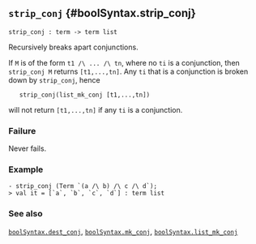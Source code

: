 ## `strip_conj` {#boolSyntax.strip_conj}


```
strip_conj : term -> term list
```



Recursively breaks apart conjunctions.


If `M` is of the form `t1 /\ ... /\ tn`, where no `ti` is a conjunction,
then `strip_conj M` returns `[t1,...,tn]`. Any `ti` that is a conjunction
is broken down by `strip_conj`, hence
    
       strip_conj(list_mk_conj [t1,...,tn])
    
will not return `[t1,...,tn]` if any `ti` is a conjunction.

### Failure

Never fails.

### Example

    
    - strip_conj (Term `(a /\ b) /\ c /\ d`);
    > val it = [`a`, `b`, `c`, `d`] : term list
    



### See also

[`boolSyntax.dest_conj`](#boolSyntax.dest_conj), [`boolSyntax.mk_conj`](#boolSyntax.mk_conj), [`boolSyntax.list_mk_conj`](#boolSyntax.list_mk_conj)

